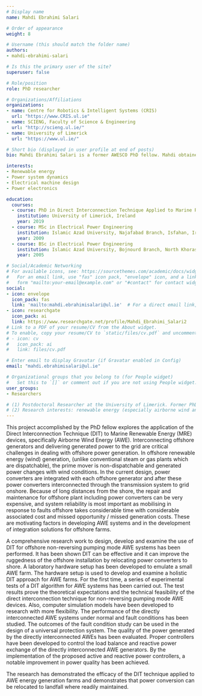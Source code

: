 ```yaml
---
# Display name
name: Mahdi Ebrahimi Salari

# Order of appearance
weight: 8

# Username (this should match the folder name)
authors:
- mahdi-ebrahimi-salari

# Is this the primary user of the site?
superuser: false

# Role/position
role: PhD researcher

# Organizations/Affiliations
organizations:
- name: Centre for Robotics & Intelligent Systems (CRIS)
  url: "https://www.CRIS.ul.ie"
- name: SCIENG, Faculty of Science & Engineering
  url: "http://scieng.ul.ie/"
- name: University of Limerick
  url: "https://www.ul.ie/"

# Short bio (displayed in user profile at end of posts)
bio: Mahdi Ebrahimi Salari is a former AWESCO PhD fellow. Mahdi obtained his PhD from the University of Limerick in "Direct Interconnection Technique Applied to Marine Renewable Generators, Specifically Airborne Wind Energy". His research interests are in renewable energy (especially airborne wind and wind energy), power system dynamics, electrical machine design, power electronics and fuzzy logic controllers. From March 2019, Mahdi works as a postdoctoral researcher at CRIS (Centre for Robotics & Intelligent Systems), University of Limerick.

interests:
- Renewable energy
- Power system dynamics
- Electrical machine design
- Power electronics

education:
  courses:
  - course: PhD in Direct Interconnection Technique Applied to Marine Renewable Generators, Specifically Airborne Wind Energy
    institution: University of Limerick, Ireland
    year: 2019
  - course: MSc in Electrical Power Engineering
    institution: Islamic Azad University, Najafabad Branch, Isfahan, Iran
    year: 2009
  - course: BSc in Electrical Power Engineering
    institution: Islamic Azad University, Bojnourd Branch, North Khorasan, Iran.
    year: 2005

# Social/Academic Networking
# For available icons, see: https://sourcethemes.com/academic/docs/widgets/#icons
#   For an email link, use "fas" icon pack, "envelope" icon, and a link in the
#   form "mailto:your-email@example.com" or "#contact" for contact widget.
social:
- icon: envelope
  icon_pack: fas
  link: 'mailto:mahdi.ebrahimisalari@ul.ie'  # For a direct email link, use "mailto:test@example.org".
- icon: researchgate
  icon_pack: ai
  link: https://www.researchgate.net/profile/Mahdi_Ebrahimi_Salari2
# Link to a PDF of your resume/CV from the About widget.
# To enable, copy your resume/CV to `static/files/cv.pdf` and uncomment the lines below.  
# - icon: cv
#   icon_pack: ai
#   link: files/cv.pdf

# Enter email to display Gravatar (if Gravatar enabled in Config)
email: "mahdi.ebrahimisalari@ul.ie"

# Organizational groups that you belong to (for People widget)
#   Set this to `[]` or comment out if you are not using People widget.  
user_groups:
- Researchers

# (1) Postdoctoral Researcher at the University of Limerick. Former PhD fellow in AWESCO training network.  
# (2) Research interests: renewable energy (especially airborne wind and wind energy), power system dynamics, electrical machine design, power electronics and fuzzy logic controllers
---
```


This project accomplished by the PhD fellow explores the application of the Direct Interconnection Technique (DIT) to Marine Renewable Energy (MRE) devices, specifically Airborne Wind Energy (AWE). Interconnecting offshore generators and delivering generated power to the grid are critical challenges in dealing with offshore power generation. In offshore renewable energy (wind) generation, (unlike conventional steam or gas plants which are dispatchable), the prime mover is non-dispatchable and generated power changes with wind conditions. In the current design, power converters are integrated with each offshore generator and after these power converters interconnected through the transmission system to grid onshore. Because of long distances from the shore, the repair and maintenance for offshore plant including power converters can be very expensive, and system reliability is most important as mobilising in response to faults offshore takes considerable time with considerable associated cost and missed opportunity / missed generation costs. These are motivating factors in developing AWE systems and in the development of integration solutions for offshore farms.

A comprehensive research work to design, develop and examine the use of DIT for offshore non-reversing pumping mode AWE systems has been performed. It has been shown DIT can be effective and it can improve the ruggedness of the offshore installation by relocating power converters to shore. A laboratory hardware setup has been developed to emulate a small AWE farm. The hardware setup is used to develop and examine a holistic DIT approach for AWE farms. For the first time, a series of experimental tests of a DIT algorithm for AWE systems has been carried out. The test results prove the theoretical expectations and the technical feasibility of the direct interconnection technique for non-reversing pumping mode AWE devices. Also, computer simulation models have been developed to research with more flexibility. The performance of the directly interconnected AWE systems under normal and fault conditions has been studied. The outcomes of the fault condition study can be used in the design of a universal protection system. The quality of the power generated by the directly interconnected AWEs has been evaluated. Proper controllers have been developed to control the load balance and reactive power exchange of the directly interconnected AWE generators. By the implementation of the proposed active and reactive power controllers, a notable improvement in power quality has been achieved.

The research has demonstrated the efficacy of the DIT technique applied to AWE energy generation farms and demonstrates that power conversion can be relocated to landfall where readily maintained. 
